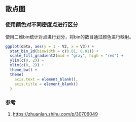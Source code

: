 ## 散点图

### 使用颜色对不同密度点进行区分

使用二维bin统计对点进行划分，将bin的数目通过颜色进行映射。

```R
ggplot(data, aes(y = 1 - V2, x = V3)) +
  stat_bin_2d(binwidth = c(0.01, 0.01)) +
  scale_fill_gradient2(mid = "gray", high = "red") +
  ylim(c(0, 2)) +
  xlim(c(0, 2)) +
  theme_bw() +
  theme(
    axis.text = element_blank(),
    axis.title = element_blank()
  )
```

### 参考

1. https://zhuanlan.zhihu.com/p/30706049

